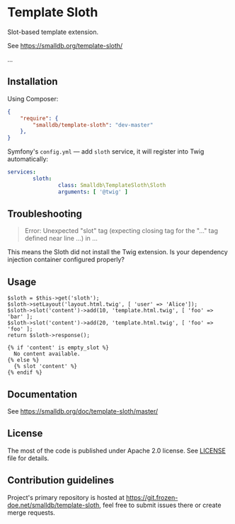 Template Sloth
==============

Slot-based template extension.

See https://smalldb.org/template-sloth/

...


Installation
------------

Using Composer:

```.json
{
    "require": {
        "smalldb/template-sloth": "dev-master"
    },
}
```

Symfony's `config.yml` — add `sloth` service, it will register into Twig
automatically:

```.yaml
services:
        sloth:
                class: Smalldb\TemplateSloth\Sloth
                arguments: [ '@twig' ]
```

Troubleshooting
---------------

> Error: Unexpected "slot" tag (expecting closing tag for the "…" tag defined near line …) in …

This means the Sloth did not install the Twig extension. Is your dependency
injection container configured properly?


Usage
-----

```.php
$sloth = $this->get('sloth');
$sloth->setLayout('layout.html.twig', [ 'user' => 'Alice']);
$sloth->slot('content')->add(10, 'template.html.twig', [ 'foo' => 'bar' ];
$sloth->slot('content')->add(20, 'template.html.twig', [ 'foo' => 'foo' ];
return $sloth->response();
```

```.twig
{% if 'content' is empty_slot %}
  No content available.
{% else %}
  {% slot 'content' %}
{% endif %}
```


Documentation
-------------

See https://smalldb.org/doc/template-sloth/master/


License
-------

The most of the code is published under Apache 2.0 license. See [LICENSE](Resources/doc/license.md) file for details.


Contribution guidelines
-----------------------

Project's primary repository is hosted at https://git.frozen-doe.net/smalldb/template-sloth,
feel free to submit issues there or create merge requests.


